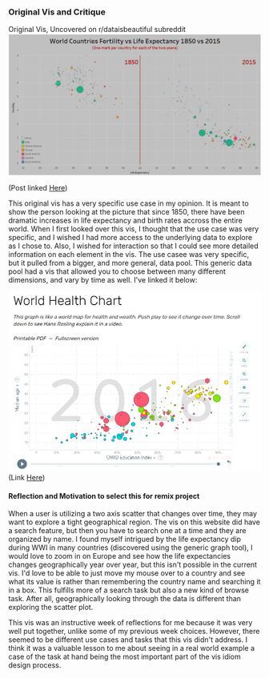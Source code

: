 ### Original Vis and Critique

Original Vis, Uncovered on r/dataisbeautiful subreddit
![Original Vis](./week5OriginalVis.png)

(Post linked [Here](https://www.reddit.com/r/dataisbeautiful/comments/lz8t2i/fertility_vs_life_expectancy_1850_vs_2015_oc_see/))

This original vis has a very specific use case in my opinion. It is meant to show the person looking at the picture that since 1850, there have been dramatic increases in life expectancy and birth rates accross the entire world.
When I first looked over this vis, I thought that the use case was very specific, and I wished I had more access to the underlying data to explore as I chose to. Also, I wished for interaction so that I could see more detailed information on each element in the vis.
The use casee was very specific, but it pulled from a bigger, and more general, data pool. This generic data pool had a vis that allowed you to choose between many different dimensions, and vary by time as well.
I've linked it below:


![Well done Vis](./week5SecondSourceVis.PNG)
(Link [Here](https://www.gapminder.org/fw/world-health-chart/))

#### Reflection and Motivation to select this for remix project

When a user is utilizing a two axis scatter that changes over time, they may want to explore a tight geographical region. The vis on this website did have a search feature, but then you have to search one at a time and they are organized by name. I found myself intrigued by the life expectancy dip during WWI in many countries (discovered using the generic graph tool), I would love to zoom in on Europe and see how the life expectancies changes geographically year over year, but this isn't possible in the current vis.
I'd love to be able to just move my mouse over to a country and see what its value is rather than remembering the country name and searching it in a box. This fulfills more of a search task but also a new kind of browse task. After all, geographically looking through the data is different than exploring the scatter plot.  

This vis was an instructive week of reflections for me because it was very well put together, unlike some of my previous week choices. However, there seemed to be different use cases and tasks that this vis didn't address. I think it was a valuable lesson to me about seeing in a real world example a case of the task at hand being the most important part of the vis idiom design process. 